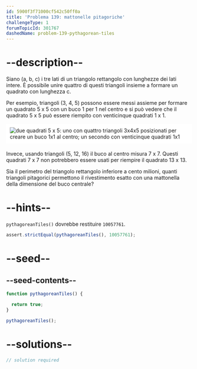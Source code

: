 ```yaml
---
id: 5900f3f71000cf542c50ff0a
title: 'Problema 139: mattonelle pitagoriche'
challengeType: 1
forumTopicId: 301767
dashedName: problem-139-pythagorean-tiles
---
```


# --description--

Siano (a, b, c) i tre lati di un triangolo rettangolo con lunghezze dei lati intere. È possibile unire quattro di questi triangoli insieme a formare un quadrato con lunghezza c.

Per esempio, triangoli (3, 4, 5) possono essere messi assieme per formare un quadrato 5 x 5 con un buco 1 per 1 nel centro e si può vedere che il quadrato 5 x 5 può essere riempito con venticinque quadrati 1 x 1.

<img alt="due quadrati 5 x 5: uno con quattro triangoli 3x4x5 posizionati per creare un buco 1x1 al centro; un secondo con venticinque quadrati 1x1" src="https://cdn.freecodecamp.org/curriculum/project-euler/pythagorean-tiles.png" style="background-color: white; padding: 10px; display: block; margin-right: auto; margin-left: auto; margin-bottom: 1.2rem;" />

Invece, usando triangoli (5, 12, 16) il buco al centro misura 7 x 7. Questi quadrati 7 x 7 non potrebbero essere usati per riempire il quadrato 13 x 13.

Sia il perimetro del triangolo rettangolo inferiore a cento milioni, quanti triangoli pitagorici permettono il rivestimento esatto con una mattonella della dimensione del buco centrale?

# --hints--

`pythagoreanTiles()` dovrebbe restituire `10057761`.

```js
assert.strictEqual(pythagoreanTiles(), 10057761);
```

# --seed--

## --seed-contents--

```js
function pythagoreanTiles() {

  return true;
}

pythagoreanTiles();
```

# --solutions--

```js
// solution required
```

